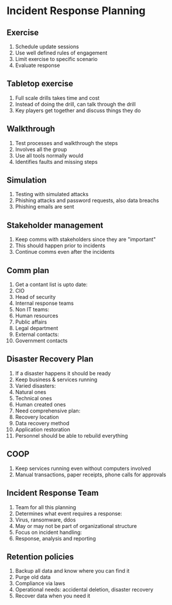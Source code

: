 # Incident Response Planning

## Exercise

1. Schedule update sessions
1. Use well defined rules of engagement
1. Limit exercise to specific scenario
1. Evaluate response

## Tabletop exercise

1. Full scale drills takes time and cost
1. Instead of doing the drill, can talk through the drill
1. Key players get together and discuss things they do

## Walkthrough

1. Test processes and walkthrough the steps
1. Involves all the group
1. Use all tools normally would
1. Identifies faults and missing steps

## Simulation

1. Testing with simulated attacks
1. Phishing attacks and password requests, also data breachs
1. Phishing emails are sent

## Stakeholder management

1. Keep comms with stakeholders since they are "important"
1. This should happen prior to incidents
1. Continue comms even after the incidents

## Comm plan

1. Get a contant list is upto date:
 1. CIO
 1. Head of security
 1. Internal response teams
1. Non IT teams:
 1. Human resources
 1. Public affairs
 1. Legal department
1. External contacts:
 1. Government contacts

## Disaster Recovery Plan

1. If a disaster happens it should be ready
1. Keep business & services running
1. Varied disasters:
 1. Natural ones
 1. Technical ones
 1. Human created ones
1. Need comprehensive plan:
 1. Recovery location
 1. Data recovery method
 1. Application restoration
 1. Personnel should be able to rebuild everything

## COOP

1. Keep services running even without computers involved
1. Manual transactions, paper receipts, phone calls for approvals

## Incident Response Team

1. Team for all this planning
1. Determines what event requires a response:
 1. Virus, ransomware, ddos
1. May or may not be part of organizational structure
1. Focus on incident handling:
 1. Response, analysis and reporting

## Retention policies

1. Backup all data and know where you can find it
1. Purge old data
1. Compliance via laws
1. Operational needs: accidental deletion, disaster recovery
1. Recover data when you need it
